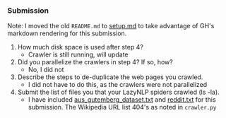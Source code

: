 ### Submission

Note: I moved the old `README.md` to [setup.md](setup.md) to take advantage of GH's markdown rendering for this submission. 

1. How much disk space is used after step 4?
    * Crawler is still running, will update
2. Did you parallelize the crawlers in step 4? If so, how? 
    * No, I did not
3. Describe the steps to de-duplicate the web pages you crawled.
    * I did not have to do this, as the crawlers were not parallelized 
4. Submit the list of files you that your LazyNLP spiders crawled (ls -la).
    * I have included [aus_gutemberg_dataset.txt](aus_gutemberg_dataset.txt) and [reddit.txt](reddit.txt) for this submission. The Wikipedia URL list 404's as noted in `crawler.py`